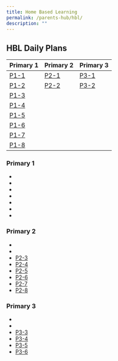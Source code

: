 ```yaml
---
title: Home Based Learning
permalink: /parents-hub/hbl/
description: ""
---
```

## HBL Daily Plans 

| Primary 1 | Primary 2 | Primary 3 |
| -------- | -------- | -------- |
| [P1-1](/files/HBL/2023/September/P1/p1-1%20hbl%20daily%20plans.pdf) | [P2-1](/files/HBL/2023/September/P2/p2-1%20hbl%20daily%20plans.pdf) | [P3-1](/files/HBL/2023/September/P3/p3-1%20hbl%20daily%20plans.pdf) |
| [P1-2](/files/HBL/2023/September/P1/p1-2%20hbl%20daily%20plans.pdf)  | [P2-2](/files/HBL/2023/September/P2/p2-2%20hbl%20daily%20plans.pdf)| [P3-2](/files/HBL/2023/September/P3/p3-2%20hbl%20daily%20plans.pdf) |
| [P1-3](/files/HBL/2023/September/P1/p1-3%20hbl%20daily%20plans.pdf) | | |
| [P1-4](/files/HBL/2023/September/P1/p1-4%20hbl%20daily%20plans.pdf) | | |
| [P1-5](/files/HBL/2023/September/P1/p1-5%20hbl%20daily%20plans.pdf) | | | 
| [P1-6](/files/HBL/2023/September/P1/p1-6%20hbl%20daily%20plans.pdf) | | |
| [P1-7](/files/HBL/2023/September/P1/p1-7%20hbl%20daily%20plans.pdf) | | |
| [P1-8](/files/HBL/2023/September/P1/p1-8%20hbl%20daily%20plans.pdf) | | |


### Primary 1 

* 
* 
* 
* 
* 
* 
* 

### Primary 2
* 
* 
* [P2-3](/files/HBL/2023/September/P2/p2-3%20hbl%20daily%20plans.pdf)
* [P2-4](/files/HBL/2023/September/P2/p2-4%20hbl%20daily%20plans.pdf)
* [P2-5](/files/HBL/2023/September/P2/p2-5%20hbl%20daily%20plans.pdf)
* [P2-6](/files/HBL/2023/September/P2/p2-6%20hbl%20daily%20plans.pdf)
* [P2-7](/files/HBL/2023/September/P2/p2-7%20hbl%20daily%20plans.pdf)
* [P2-8](/files/HBL/2023/September/P2/p2-8%20hbl%20daily%20plans.pdf)

### Primary 3
* 
* 
* [P3-3](/files/HBL/2023/September/P3/p3-3%20hbl%20daily%20plans.pdf)
* [P3-4](/files/HBL/2023/September/P3/p3-4%20hbl%20daily%20plans.pdf)
* [P3-5](/files/HBL/2023/September/P3/p3-5%20hbl%20daily%20plans.pdf)
* [P3-6](/files/HBL/2023/September/P3/p3-6%20hbl%20daily%20plans.pdf)